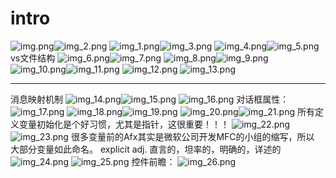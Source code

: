 # intro
![img.png](图片/img.png)![img_2.png](图片/img_2.png)
![img_1.png](图片/img_1.png)![img_3.png](图片/img_3.png)
![img_4.png](图片/img_4.png)![img_5.png](图片/img_5.png)
vs文件结构
![img_6.png](图片/img_6.png)![img_7.png](图片/img_7.png)
![img_8.png](图片/img_8.png)![img_9.png](图片/img_9.png)
![img_10.png](图片/img_10.png)![img_11.png](图片/img_11.png)
![img_12.png](图片/img_12.png)
![img_13.png](图片/img_13.png)
***
消息映射机制
![img_14.png](图片/img_14.png)![img_15.png](图片/img_15.png)
![img_16.png](图片/img_16.png)
对话框属性：
![img_17.png](图片/img_17.png)
![img_18.png](图片/img_18.png)![img_19.png](图片/img_19.png)
![img_20.png](图片/img_20.png)![img_21.png](图片/img_21.png)
所有定义变量初始化是个好习惯，尤其是指针，这很重要！！！
![img_22.png](图片/img_22.png)![img_23.png](图片/img_23.png)
很多变量前的Afx其实是微软公司开发MFC的小组的缩写，所以
大部分变量如此命名。
explicit adj. 直言的，坦率的，明确的，详述的
![img_24.png](图片/img_24.png)
![img_25.png](图片/img_25.png)
控件前瞻：
![img_26.png](图片/img_26.png)